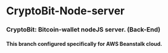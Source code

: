 # CryptoBit-Node-server
### CryptoBit: Bitcoin-wallet nodeJS server. (Back-End)


#### This branch configured specifically for AWS Beanstalk cloud.
